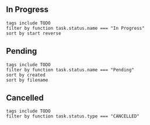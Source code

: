 ## In Progress

```tasks
tags include TODO
filter by function task.status.name === "In Progress"
sort by start reverse
```

## Pending

```tasks
tags include TODO
filter by function task.status.name === "Pending"
sort by created
sort by filename
```

## Cancelled

```tasks
tags include TODO
filter by function task.status.type === "CANCELLED"
```